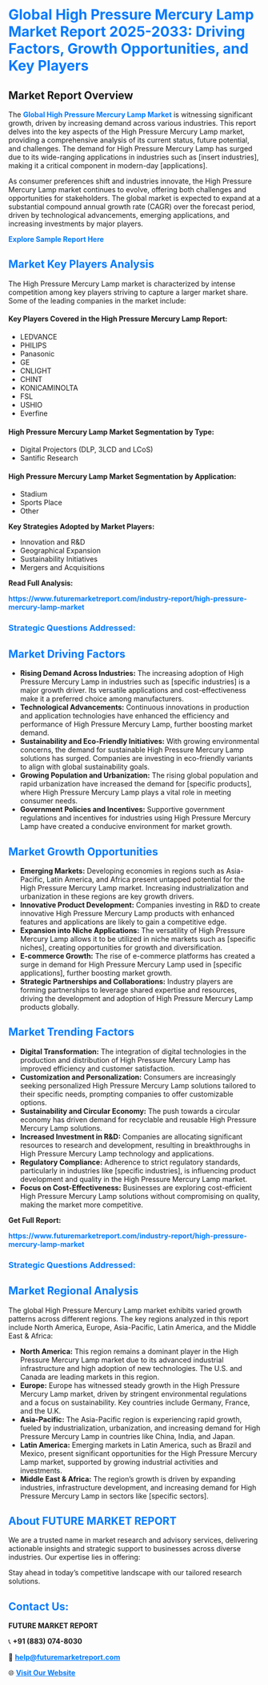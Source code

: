 <h1 style="color: #007BFF;">Global High Pressure Mercury Lamp Market Report 2025-2033: Driving Factors, Growth Opportunities, and Key Players</h1>

<section id="overview">
<h2>Market Report Overview</h2>
<p>The <a href="https://www.futuremarketreport.com/industry-report/high-pressure-mercury-lamp-market" style="color: #007BFF; text-decoration: none;"><strong>Global High Pressure Mercury Lamp Market</strong></a> is witnessing significant growth, driven by increasing demand across various industries. This report delves into the key aspects of the High Pressure Mercury Lamp market, providing a comprehensive analysis of its current status, future potential, and challenges. The demand for High Pressure Mercury Lamp has surged due to its wide-ranging applications in industries such as [insert industries], making it a critical component in modern-day [applications].</p>
<p>As consumer preferences shift and industries innovate, the High Pressure Mercury Lamp market continues to evolve, offering both challenges and opportunities for stakeholders. The global market is expected to expand at a substantial compound annual growth rate (CAGR) over the forecast period, driven by technological advancements, emerging applications, and increasing investments by major players.</p>
</section>

<section id="overview">
<p><a href="https://www.futuremarketreport.com/request-sample/reportId=101883" style="color: #007BFF; text-decoration: none;"><strong>Explore Sample Report Here</strong></a></p>
</section>

<section id="key-players">
<h2 style="color: #007BFF;">Market Key Players Analysis</h2>
<p>The High Pressure Mercury Lamp market is characterized by intense competition among key players striving to capture a larger market share. Some of the leading companies in the market include:</p>
<h4>Key Players Covered in the High Pressure Mercury Lamp Report:</h4>
<ul><li>LEDVANCE</li><li>PHILIPS</li><li>Panasonic</li><li>GE</li><li>CNLIGHT</li><li>CHINT</li><li>KONICAMINOLTA</li><li>FSL</li><li>USHIO</li><li>Everfine</li></ul>
<h4>High Pressure Mercury Lamp Market Segmentation by Type:</h4>
<ul><li>Digital Projectors (DLP, 3LCD and LCoS)</li><li>Santific Research</li></ul>

<h4>High Pressure Mercury Lamp Market Segmentation by Application:</h4>
<ul><li>Stadium</li><li>Sports Place</li><li>Other</li></ul>
<p><strong>Key Strategies Adopted by Market Players:</strong></p>
<ul>
<li>Innovation and R&D</li>
<li>Geographical Expansion</li>
<li>Sustainability Initiatives</li>
<li>Mergers and Acquisitions</li>
</ul>
</section>

<section>
<p><strong>Read Full Analysis: </strong></p><a href="https://www.futuremarketreport.com/industry-report/high-pressure-mercury-lamp-market" style="color: #007BFF; text-decoration: none;"><strong>https://www.futuremarketreport.com/industry-report/high-pressure-mercury-lamp-market</strong></a>
<h3 style="color: #007BFF;">Strategic Questions Addressed:</h3>
</section>

<section id="driving-factors">
<h2 style="color: #007BFF;">Market Driving Factors</h2>
<ul>
<li><strong>Rising Demand Across Industries:</strong> The increasing adoption of High Pressure Mercury Lamp in industries such as [specific industries] is a major growth driver. Its versatile applications and cost-effectiveness make it a preferred choice among manufacturers.</li>
<li><strong>Technological Advancements:</strong> Continuous innovations in production and application technologies have enhanced the efficiency and performance of High Pressure Mercury Lamp, further boosting market demand.</li>
<li><strong>Sustainability and Eco-Friendly Initiatives:</strong> With growing environmental concerns, the demand for sustainable High Pressure Mercury Lamp solutions has surged. Companies are investing in eco-friendly variants to align with global sustainability goals.</li>
<li><strong>Growing Population and Urbanization:</strong> The rising global population and rapid urbanization have increased the demand for [specific products], where High Pressure Mercury Lamp plays a vital role in meeting consumer needs.</li>
<li><strong>Government Policies and Incentives:</strong> Supportive government regulations and incentives for industries using High Pressure Mercury Lamp have created a conducive environment for market growth.</li>
</ul>
</section>

<section id="growth-opportunities">
<h2 style="color: #007BFF;">Market Growth Opportunities</h2>
<ul>
<li><strong>Emerging Markets:</strong> Developing economies in regions such as Asia-Pacific, Latin America, and Africa present untapped potential for the High Pressure Mercury Lamp market. Increasing industrialization and urbanization in these regions are key growth drivers.</li>
<li><strong>Innovative Product Development:</strong> Companies investing in R&D to create innovative High Pressure Mercury Lamp products with enhanced features and applications are likely to gain a competitive edge.</li>
<li><strong>Expansion into Niche Applications:</strong> The versatility of High Pressure Mercury Lamp allows it to be utilized in niche markets such as [specific niches], creating opportunities for growth and diversification.</li>
<li><strong>E-commerce Growth:</strong> The rise of e-commerce platforms has created a surge in demand for High Pressure Mercury Lamp used in [specific applications], further boosting market growth.</li>
<li><strong>Strategic Partnerships and Collaborations:</strong> Industry players are forming partnerships to leverage shared expertise and resources, driving the development and adoption of High Pressure Mercury Lamp products globally.</li>
</ul>
</section>

<section id="trending-factors">
<h2 style="color: #007BFF;">Market Trending Factors</h2>
<ul>
<li><strong>Digital Transformation:</strong> The integration of digital technologies in the production and distribution of High Pressure Mercury Lamp has improved efficiency and customer satisfaction.</li>
<li><strong>Customization and Personalization:</strong> Consumers are increasingly seeking personalized High Pressure Mercury Lamp solutions tailored to their specific needs, prompting companies to offer customizable options.</li>
<li><strong>Sustainability and Circular Economy:</strong> The push towards a circular economy has driven demand for recyclable and reusable High Pressure Mercury Lamp solutions.</li>
<li><strong>Increased Investment in R&D:</strong> Companies are allocating significant resources to research and development, resulting in breakthroughs in High Pressure Mercury Lamp technology and applications.</li>
<li><strong>Regulatory Compliance:</strong> Adherence to strict regulatory standards, particularly in industries like [specific industries], is influencing product development and quality in the High Pressure Mercury Lamp market.</li>
<li><strong>Focus on Cost-Effectiveness:</strong> Businesses are exploring cost-efficient High Pressure Mercury Lamp solutions without compromising on quality, making the market more competitive.</li>
</ul>
</section>

<section>
<p><strong>Get Full Report: </strong></p><a href="https://www.futuremarketreport.com/industry-report/high-pressure-mercury-lamp-market" style="color: #007BFF; text-decoration: none;"><strong>https://www.futuremarketreport.com/industry-report/high-pressure-mercury-lamp-market</strong></a>
<h3 style="color: #007BFF;">Strategic Questions Addressed:</h3>
</section>


<section id="regional-analysis">
<h2 style="color: #007BFF;">Market Regional Analysis</h2>
<p>The global High Pressure Mercury Lamp market exhibits varied growth patterns across different regions. The key regions analyzed in this report include North America, Europe, Asia-Pacific, Latin America, and the Middle East & Africa:</p>
<ul>
<li><strong>North America:</strong> This region remains a dominant player in the High Pressure Mercury Lamp market due to its advanced industrial infrastructure and high adoption of new technologies. The U.S. and Canada are leading markets in this region.</li>
<li><strong>Europe:</strong> Europe has witnessed steady growth in the High Pressure Mercury Lamp market, driven by stringent environmental regulations and a focus on sustainability. Key countries include Germany, France, and the U.K.</li>
<li><strong>Asia-Pacific:</strong> The Asia-Pacific region is experiencing rapid growth, fueled by industrialization, urbanization, and increasing demand for High Pressure Mercury Lamp in countries like China, India, and Japan.</li>
<li><strong>Latin America:</strong> Emerging markets in Latin America, such as Brazil and Mexico, present significant opportunities for the High Pressure Mercury Lamp market, supported by growing industrial activities and investments.</li>
<li><strong>Middle East & Africa:</strong> The region’s growth is driven by expanding industries, infrastructure development, and increasing demand for High Pressure Mercury Lamp in sectors like [specific sectors].</li>
</ul>
</section>

<footer>
<h2 style="color: #007BFF;">About FUTURE MARKET REPORT</h2>
<p>We are a trusted name in market research and advisory services, delivering actionable insights and strategic support to businesses across diverse industries. Our expertise lies in offering:</p>

<p>Stay ahead in today’s competitive landscape with our tailored research solutions.</p>

<h2 style="color: #007BFF;">Contact Us:</h2>
<p><strong>FUTURE MARKET REPORT</strong></p>
<p>📞 <strong>+91 (883) 074-8030</strong></p>
<p>📧 <strong><a href="mailto:help@futuremarketreport.com" style="color: #007BFF;">help@futuremarketreport.com</a></strong></p>
<p>🌐 <strong><a href="https://www.futuremarketreport.com/" style="color: #007BFF;">Visit Our Website</a></strong></p>
</footer>